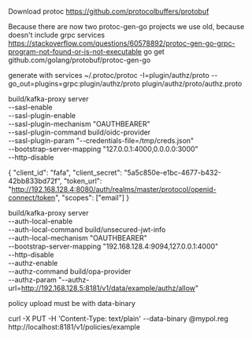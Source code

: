 Download protoc https://github.com/protocolbuffers/protobuf

Because there are now two protoc-gen-go projects we use old, because doesn't include grpc services
https://stackoverflow.com/questions/60578892/protoc-gen-go-grpc-program-not-found-or-is-not-executable
go get github.com/golang/protobuf/protoc-gen-go

generate with services
~/.protoc/protoc -I=plugin/authz/proto --go_out=plugins=grpc:plugin/authz/proto plugin/authz/proto/authz.proto

build/kafka-proxy server \
                         --sasl-enable \
                         --sasl-plugin-enable \
                         --sasl-plugin-mechanism "OAUTHBEARER" \
                         --sasl-plugin-command build/oidc-provider \
                         --sasl-plugin-param "--credentials-file=/tmp/creds.json" \
                         --bootstrap-server-mapping "127.0.0.1:4000,0.0.0.0:3000" \
                         --http-disable

{
"client_id": "fafa",
"client_secret": "5a5c850e-e1bc-4677-b432-42bb833bd72f",
"token_url": "http://192.168.128.4:8080/auth/realms/master/protocol/openid-connect/token",
"scopes": ["email"]
}

build/kafka-proxy server \
                         --auth-local-enable \
                         --auth-local-command build/unsecured-jwt-info \
                         --auth-local-mechanism "OAUTHBEARER" \
                         --bootstrap-server-mapping "192.168.128.4:9094,127.0.0.1:4000" \
                         --http-disable \
                         --authz-enable \
                         --authz-command build/opa-provider \
                         --authz-param "--authz-url=http://192.168.128.5:8181/v1/data/example/authz/allow"

policy upload must be with data-binary

curl -X PUT -H 'Content-Type: text/plain' --data-binary @mypol.reg http://localhost:8181/v1/policies/example
